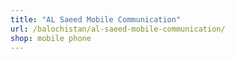 ```yaml
---
title: "AL Saeed Mobile Communication"
url: /balochistan/al-saeed-mobile-communication/
shop: mobile phone
---
```

